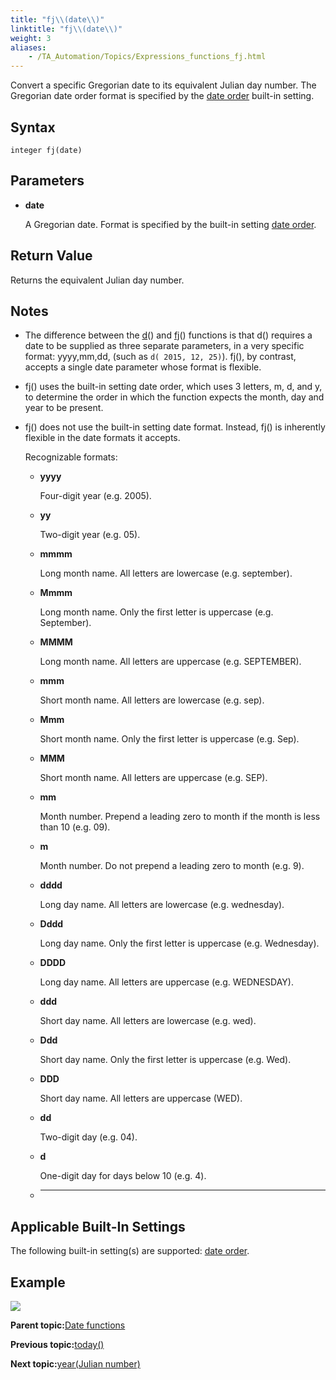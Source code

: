 ```yaml
--- 
title: "fj\\(date\\)"
linktitle: "fj\\(date\\)"
weight: 3
aliases: 
    - /TA_Automation/Topics/Expressions_functions_fj.html
---
```


Convert a specific Gregorian date to its equivalent Julian day number. The Gregorian date order format is specified by the [date order](/TA_Automation/Topics/bis_date_order.html) built-in setting.

## Syntax

`integer fj(date)`

## Parameters

-   **date**

    A Gregorian date. Format is specified by the built-in setting [date order](/TA_Automation/Topics/bis_date_order.html).


## Return Value

Returns the equivalent Julian day number.

## Notes

-   The difference between the [d](/TA_Automation/Topics/Expressions_functions_d.html)\(\) and [fj](/TA_Automation/Topics/Expressions_functions_fj.html)\(\) functions is that d\(\) requires a date to be supplied as three separate parameters, in a very specific format: yyyy,mm,dd, \(such as `d( 2015, 12, 25)`\). fj\(\), by contrast, accepts a single date parameter whose format is flexible.
-   fj\(\) uses the built-in setting date order, which uses 3 letters, m, d, and y, to determine the order in which the function expects the month, day and year to be present.
-   fj\(\) does not use the built-in setting date format. Instead, fj\(\) is inherently flexible in the date formats it accepts.

    Recognizable formats:

    -   **yyyy**

        Four-digit year \(e.g. 2005\).

    -   **yy**

        Two-digit year \(e.g. 05\).

    -   **mmmm**

        Long month name. All letters are lowercase \(e.g. september\).

    -   **Mmmm**

        Long month name. Only the first letter is uppercase \(e.g. September\).

    -   **MMMM**

        Long month name. All letters are uppercase \(e.g. SEPTEMBER\).

    -   **mmm**

        Short month name. All letters are lowercase \(e.g. sep\).

    -   **Mmm**

        Short month name. Only the first letter is uppercase \(e.g. Sep\).

    -   **MMM**

        Short month name. All letters are uppercase \(e.g. SEP\).

    -   **mm**

        Month number. Prepend a leading zero to month if the month is less than 10 \(e.g. 09\).

    -   **m**

        Month number. Do not prepend a leading zero to month \(e.g. 9\).

    -   **dddd**

        Long day name. All letters are lowercase \(e.g. wednesday\).

    -   **Dddd**

        Long day name. Only the first letter is uppercase \(e.g. Wednesday\).

    -   **DDDD**

        Long day name. All letters are uppercase \(e.g. WEDNESDAY\).

    -   **ddd**

        Short day name. All letters are lowercase \(e.g. wed\).

    -   **Ddd**

        Short day name. Only the first letter is uppercase \(e.g. Wed\).

    -   **DDD**

        Short day name. All letters are uppercase \(WED\).

    -   **dd**

        Two-digit day \(e.g. 04\).

    -   **d**

        One-digit day for days below 10 \(e.g. 4\).

    -   ****

## Applicable Built-In Settings

The following built-in setting\(s\) are supported: [date order](/TA_Automation/Topics/bis_date_order.html).

## Example

![](/images//Images/automationguide_datefunction13.PNG)

**Parent topic:**[Date functions](/TA_Automation/Topics/Expressions_date_functions.html)

**Previous topic:**[today\(\)](/TA_Automation/Topics/Expressions_functions_today.html)

**Next topic:**[year\(Julian number\)](/TA_Automation/Topics/Expressions_functions_year.html)

